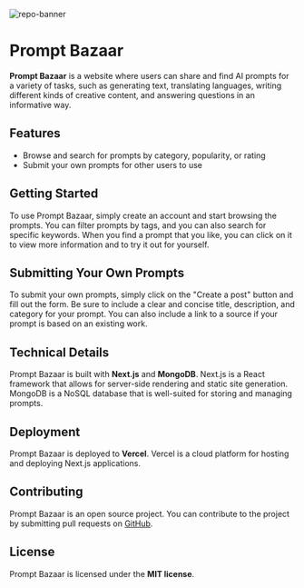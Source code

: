 ![repo-banner](https://i.postimg.cc/c18TDhdK/promptbazaar.jpg)

# Prompt Bazaar

**Prompt Bazaar** is a website where users can share and find AI prompts for a variety of tasks, such as generating text, translating languages, writing different kinds of creative content, and answering questions in an informative way.

## Features

- Browse and search for prompts by category, popularity, or rating
- Submit your own prompts for other users to use

## Getting Started

To use Prompt Bazaar, simply create an account and start browsing the prompts. You can filter prompts by tags, and you can also search for specific keywords. When you find a prompt that you like, you can click on it to view more information and to try it out for yourself.

## Submitting Your Own Prompts

To submit your own prompts, simply click on the "Create a post" button and fill out the form. Be sure to include a clear and concise title, description, and category for your prompt. You can also include a link to a source if your prompt is based on an existing work.


## Technical Details

Prompt Bazaar is built with **Next.js** and **MongoDB**. Next.js is a React framework that allows for server-side rendering and static site generation. MongoDB is a NoSQL database that is well-suited for storing and managing prompts.

## Deployment

Prompt Bazaar is deployed to **Vercel**. Vercel is a cloud platform for hosting and deploying Next.js applications.

## Contributing

Prompt Bazaar is an open source project. You can contribute to the project by submitting pull requests on [GitHub](https://github.com/promptbazar).

## License

Prompt Bazaar is licensed under the **MIT license**.
